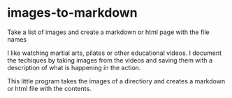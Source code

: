 # images-to-markdown
Take a list of images and create a markdown or html page with the file names

I like watching martial arts, pilates or other educational videos. I document the techiques by taking images from the videos and saving them with a description of what is happening in the action.

This little program takes the images of a directiory and creates a markdown or html file with the contents.
